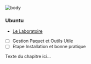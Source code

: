 ![body](https://banzaihobby.com/cdn/shop/files/Aoshima_Initial_D_Takumi_Fujiwara_AE86_Trueno_Project_D_Specification_-_BanzaiHobby-254450.jpg?v=1717061182&width=1100)

### **Ubuntu**

- [Le Laboratoire](./Docs.md)

- [ ] Gestion Paquet et Outils Utile
- [ ] Etape Installation et bonne pratique

Texte du chapitre ici...